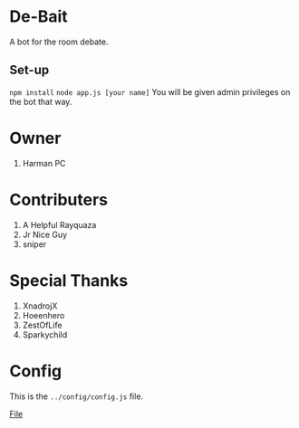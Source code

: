 # De-Bait
A bot for the room debate.

Set-up
------
``npm install``
``node app.js [your name]``
You will be given admin privileges on the bot that way.
# Owner
1) Harman PC

# Contributers
1) A Helpful Rayquaza
2) Jr Nice Guy
3) sniper
# Special Thanks
1)  XnadrojX
2)  Hoeenhero
3)  ZestOfLife
4)  Sparkychild

# Config
This is the `../config/config.js` file.

[File](https://pastebin.com/a23uMyDp)
